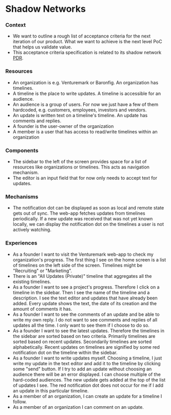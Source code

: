 # Shadow Networks



### Context

- We want to outline a rough list of acceptance criteria for the next iteration
  of our product. What we want to achieve is the next level PoC that helps us
  validate value.
- This acceptance criteria specification is related to its shadow network [PDR].



### Resources

- An organization is e.g. Venturemark or Baronfig. An organization has
  timelines.
- A timeline is the place to write updates. A timeline is accessible for an
  audience.
- An audience is a group of users. For now we just have a few of them hardcoded,
  e.g. customers, employees, investors and vendors.
- An update is written text on a timeline's timeline. An update has comments and
  replies.
- A founder is the user-owner of the organization
- A member is a user that has access to read/write timelines within an organization



### Components

- The sidebar to the left of the screen provides space for a list of resources
  like organizations or timelines. This acts as navigation mechanism.
- The editor is an input field that for now only needs to accept text for
  updates.



### Mechanisms

- The notification dot can be displayed as soon as local and remote state gets
  out of sync. The web-app fetches updates from timelines periodically. If a new
  update was received that was not yet known locally, we can display the
  notification dot on the timelines a user is not actively watching.



### Experiences

- As a founder I want to visit the Venturemark web-app to check my
  organization's progress. The first thing I see on the home screen is a list of
  timelines on the left side of the screen. Timelines might be "Recruiting" or
  "Marketing".
- There is an "All Updates (Private)" timeline that aggregates all the existing timelines.
- As a founder I want to see a project's progress. Therefore I click on a
  timeline in the sidebar. Then I see the name of the timeline and a
  description. I see the text editor and updates that have already been added.
  Every update shows the text, the date of its creation and the amount of
  comments it has.
- As a founder I want to see the comments of an update and be able to write my
  own reply. I do not want to see comments and replies of all updates all the
  time. I only want to see them if I choose to do so.
- As a founder I want to see the latest updates. Therefore the timelines in the
  sidebar are sorted based on two criteria. Primarily timelines are sorted based
  on recent updates. Secondarily timelines are sorted alphabetically. Recent
  updates on timelines are signified by some red notification dot on the
  timeline within the sidebar.
- As a founder I want to write updates myself. Choosing a timeline, I just write
  my update in the text editor and add it to the timeline by clicking some
  "send" button. If I try to add an update without choosing an audience there
  will be an error displayed. I can choose multiple of the hard-coded audiences.
  The new update gets added at the top of the list of updates I see. The red
  notification dot does not occur for me if I add an update in this particular
  timeline.
- As a member of an organization, I can create an update for a timeline I follow.
- As a member of an organization I can comment on an update.



[PDR]: /pdr/001-shadow-networks.md

